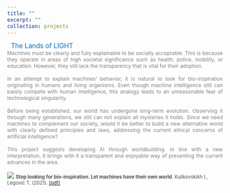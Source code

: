 ```yaml
---
title: ""
excerpt: ""
collection: projects
---
```


<div style="font-size:110%; color: #0070bc">
    &nbsp; The Lands of LIGHT
</div>


<div style ="text-align: justify;">
<span style ="color:gray; font-size:85%; ">
Machines must be clearly and fully explainable to be socially acceptable. This is because they operate in areas of high societal significance such as health, police, mobility, or education. However, they still lack the transparency that is vital for their adoption.<br><br>
In an attempt to explain machines’ behavior, it is natural to look for bio-inspiration originating in humans and living organisms. Even though machine intelligence still can barely compete with human intelligence, this analogy leads to an unreasonable fear of technological singularity.<br><br>
Before being established, our world has undergone long-term evolution. Observing it through many generations, we still can not explain all mysteries it holds. Since we need machines to complement our society, would it be better to build a new alternative world with clearly defined principles and laws, addressing the current ethical concerns of artificial intelligence?<br><br>
This project suggests developing AI through worldbuilding. In line with a new interpretation, it brings with it a transparent and enjoyable way of presenting the current advances in the area.<br><br>
</span>
</div>

<img src='/images/LIGHTS_lands.png'>

<span style ="font-size:80%; ">
<span style="color:#494e52">
<b>Stop looking for bio-inspiration. Let machines have their own world</b>.
Kulikovskikh I., Legović T. (2021). 
<span style="color:gray">
<a href="https://ilonakulikovskikh.github.io/files/kulikovskikh2021.pdf">[pdf]</a><br>



 <!--
developing machine learning projects through
building an artificial world
it complements the submission with new visualization tools, which improve clarity, content delivery,
and interactivity. The key point of worldbuilding is to encourage metaphorical thinking, which can
spark a better understanding of complex ideas by associating an unfamiliar idea with one that is
commonplace. This is one of the fastest ways to build practical intuition around machine learning,
addressing the transparency and explainability issues.
-->